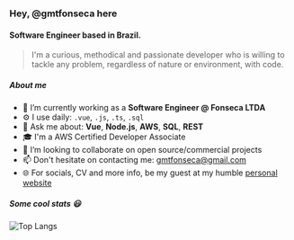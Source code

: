 ### Hey, @gmtfonseca here

#### Software Engineer based in Brazil.

> I'm a curious, methodical and passionate developer who is willing to tackle any problem, regardless of nature or environment, with code.

##### About me

- 🔭 I’m currently working as a **Software Engineer @ Fonseca LTDA**
- ⚙️ I use daily: `.vue`, `.js`, `.ts`, `.sql`
- 💬 Ask me about: **Vue**, **Node.js**, **AWS**, **SQL**, **REST**
- 🎓 I'm a AWS Certified Developer Associate
- 👯 I’m looking to collaborate on open source/commercial projects
- 📫 Don't hesitate on contacting me: gmtfonseca@gmail.com
- 🌐 For socials, CV and more info, be my guest at my humble [personal website](https://gmtfonseca.github.io/)

##### Some cool stats 😃

![Top Langs](https://github-readme-stats.vercel.app/api/top-langs/?username=gmtfonseca&hide=php,Jupyter%20Notebook,dart,html&layout=compact&theme=dark&hide_border=true&langs_count=8)
